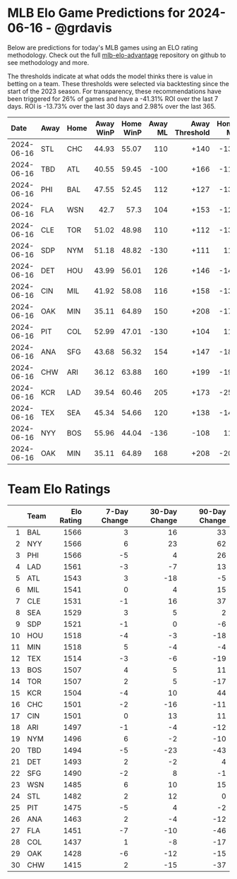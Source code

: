 # MLB Elo Game Predictions for 2024-06-16 - @grdavis
Below are predictions for today's MLB games using an ELO rating methodology. Check out the full [mlb-elo-advantage](https://github.com/grdavis/mlb-elo-advantage) repository on github to see methodology and more.

The thresholds indicate at what odds the model thinks there is value in betting on a team. These thresholds were selected via backtesting since the start of the 2023 season. For transparency, these recommendations have been triggered for 26% of games and have a -41.31% ROI over the last 7 days. ROI is -13.73% over the last 30 days and 2.98% over the last 365.

| Date       | Away   | Home   |   Away WinP |   Home WinP |   Away ML |   Away Threshold |   Home ML |   Home Threshold |
|:-----------|:-------|:-------|------------:|------------:|----------:|-----------------:|----------:|-----------------:|
| 2024-06-16 | STL    | CHC    |       44.93 |       55.07 |       110 |             +140 |      -130 |             -104 |
| 2024-06-16 | TBD    | ATL    |       40.55 |       59.45 |      -100 |             +166 |      -118 |             -122 |
| 2024-06-16 | PHI    | BAL    |       47.55 |       52.45 |       112 |             +127 |      -132 |             +106 |
| 2024-06-16 | FLA    | WSN    |       42.7  |       57.3  |       104 |             +153 |      -122 |             -113 |
| 2024-06-16 | CLE    | TOR    |       51.02 |       48.98 |       110 |             +112 |      -130 |             +121 |
| 2024-06-16 | SDP    | NYM    |       51.18 |       48.82 |      -130 |             +111 |       110 |             +121 |
| 2024-06-16 | DET    | HOU    |       43.99 |       56.01 |       126 |             +146 |      -148 |             -108 |
| 2024-06-16 | CIN    | MIL    |       41.92 |       58.08 |       116 |             +158 |      -136 |             -116 |
| 2024-06-16 | OAK    | MIN    |       35.11 |       64.89 |       150 |             +208 |      -178 |             -151 |
| 2024-06-16 | PIT    | COL    |       52.99 |       47.01 |      -130 |             +104 |       110 |             +130 |
| 2024-06-16 | ANA    | SFG    |       43.68 |       56.32 |       154 |             +147 |      -184 |             -109 |
| 2024-06-16 | CHW    | ARI    |       36.12 |       63.88 |       160 |             +199 |      -190 |             -145 |
| 2024-06-16 | KCR    | LAD    |       39.54 |       60.46 |       205 |             +173 |      -250 |             -127 |
| 2024-06-16 | TEX    | SEA    |       45.34 |       54.66 |       120 |             +138 |      -142 |             -102 |
| 2024-06-16 | NYY    | BOS    |       55.96 |       44.04 |      -136 |             -108 |       116 |             +145 |
| 2024-06-16 | OAK    | MIN    |       35.11 |       64.89 |       168 |             +208 |      -200 |             -151 |

# Team Elo Ratings
|    | Team   |   Elo Rating |   7-Day Change |   30-Day Change |   90-Day Change |
|---:|:-------|-------------:|---------------:|----------------:|----------------:|
|  1 | BAL    |         1566 |              3 |              16 |              33 |
|  2 | NYY    |         1566 |              6 |              23 |              62 |
|  3 | PHI    |         1566 |             -5 |               4 |              26 |
|  4 | LAD    |         1561 |             -3 |              -7 |              13 |
|  5 | ATL    |         1543 |              3 |             -18 |              -5 |
|  6 | MIL    |         1541 |              0 |               4 |              15 |
|  7 | CLE    |         1531 |             -1 |              16 |              37 |
|  8 | SEA    |         1529 |              3 |               5 |               2 |
|  9 | SDP    |         1521 |             -1 |               0 |              -6 |
| 10 | HOU    |         1518 |             -4 |              -3 |             -18 |
| 11 | MIN    |         1518 |              5 |              -4 |              -4 |
| 12 | TEX    |         1514 |             -3 |              -6 |             -19 |
| 13 | BOS    |         1507 |              4 |               5 |              11 |
| 14 | TOR    |         1507 |              2 |               5 |             -17 |
| 15 | KCR    |         1504 |             -4 |              10 |              44 |
| 16 | CHC    |         1501 |             -2 |             -16 |             -11 |
| 17 | CIN    |         1501 |              0 |              13 |              11 |
| 18 | ARI    |         1497 |             -1 |              -4 |             -12 |
| 19 | NYM    |         1496 |              6 |              -2 |             -10 |
| 20 | TBD    |         1494 |             -5 |             -23 |             -43 |
| 21 | DET    |         1493 |              2 |              -2 |               4 |
| 22 | SFG    |         1490 |             -2 |               8 |              -1 |
| 23 | WSN    |         1485 |              6 |              10 |              15 |
| 24 | STL    |         1482 |              2 |              12 |               0 |
| 25 | PIT    |         1475 |             -5 |               4 |              -2 |
| 26 | ANA    |         1463 |              2 |              -4 |             -12 |
| 27 | FLA    |         1451 |             -7 |             -10 |             -46 |
| 28 | COL    |         1437 |              1 |              -8 |             -17 |
| 29 | OAK    |         1428 |             -6 |             -12 |             -15 |
| 30 | CHW    |         1415 |              2 |             -15 |             -37 |